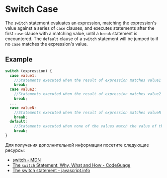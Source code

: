 # Switch Case

The `switch` statement evaluates an expression, matching the expression's value against a series of `case` clauses, and executes statements after the first `case` clause with a matching value, until a `break` statement is encountered. The `default` clause of a `switch` statement will be jumped to if no `case` matches the expression's value.

## Example

```js
switch (expression) {
  case value1:
    //Statements executed when the result of expression matches value1
    break;
  case value2:
    //Statements executed when the result of expression matches value2
    break;
  ...
  case valueN:
    //Statements executed when the result of expression matches valueN
    break;
  default:
    //Statements executed when none of the values match the value of the expression
    break;
}
```

Для получения дополнительной информации посетите следующие ресурсы:

- [switch - MDN](https://developer.mozilla.org/en-US/docs/Web/JavaScript/Reference/Statements/switch)
- [The `switch` Statement: Why, What and How - CodeGuage](https://www.codeguage.com/courses/js/conditions-switch)
- [The switch statement - javascript.info](https://javascript.info/switch)
